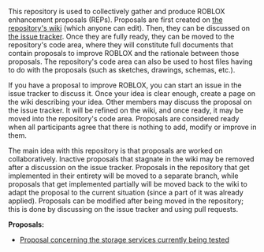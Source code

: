 This repository is used to collectively gather and produce ROBLOX enhancement proposals (REPs). Proposals are first created on [the repository's wiki](https://github.com/RobloxLabs/roblox-enhancement-proposals/wiki) (which anyone can edit). Then, they can be discussed on [the issue tracker](https://github.com/RobloxLabs/roblox-enhancement-proposals/issues). Once they are fully ready, they can be moved to the repository's code area, where they will constitute full documents that contain proposals to improve ROBLOX and the rationale between those proposals. The repository's code area can also be used to host files having to do with the proposals (such as sketches, drawings, schemas, etc.).

If you have a proposal to improve ROBLOX, you can start an issue in the issue tracker to discuss it. Once your idea is clear enough, create a page on the wiki describing your idea. Other members may discuss the proposal on the issue tracker. It will be refined on the wiki, and once ready, it may be moved into the repository's code area. Proposals are considered ready when all participants agree that there is nothing to add, modify or improve in them.

The main idea with this repository is that proposals are worked on collaboratively. Inactive proposals that stagnate in the wiki may be removed after a discussion on the issue tracker. Proposals in the repository that get implemented in their entirety will be moved to a separate branch, while proposals that get implemented partially will be moved back to the wiki to adapt the proposal to the current situation (since a part of it was already applied). Proposals can be modified after being moved in the repository; this is done by discussing on the issue tracker and using pull requests.

**Proposals:**
* [Proposal concerning the storage services currently being tested](https://github.com/RobloxLabs/roblox-enhancement-proposals/blob/master/Proposals/Proposal%20concerning%20the%20storage%20services%20currently%20being%20tested.md)
